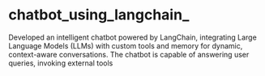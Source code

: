 # chatbot_using_langchain_
Developed an intelligent chatbot powered by LangChain, integrating Large Language Models (LLMs) with custom tools and memory for dynamic, context-aware conversations. The chatbot is capable of answering user queries, invoking external tools
